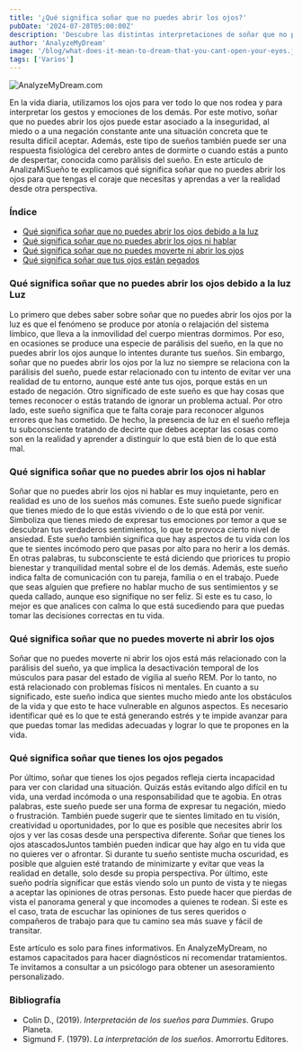 ```yaml
---
title: '¿Qué significa soñar que no puedes abrir los ojos?'
pubDate: '2024-07-28T05:00:00Z'
description: 'Descubre las distintas interpretaciones de soñar que no puedes abrir los ojos, desde la inseguridad y el miedo hasta la parálisis del sueño.'
author: 'AnalyzeMyDream'
image: '/blog/what-does-it-mean-to-dream-that-you-cant-open-your-eyes.jpeg'
tags: ['Varios']
---
```


![AnalyzeMyDream.com](/blog/what-does-it-mean-to-dream-that-you-cant-open-your-eyes.jpeg)

En la vida diaria, utilizamos los ojos para ver todo lo que nos rodea y para interpretar los gestos y emociones de los demás. Por este motivo, soñar que no puedes abrir los ojos puede estar asociado a la inseguridad, al miedo o a una negación constante ante una situación concreta que te resulta difícil aceptar. Además, este tipo de sueños también puede ser una respuesta fisiológica del cerebro antes de dormirte o cuando estás a punto de despertar, conocida como parálisis del sueño. En este artículo de AnalizaMiSueño te explicamos qué significa soñar que no puedes abrir los ojos para que tengas el coraje que necesitas y aprendas a ver la realidad desde otra perspectiva.

### Índice

- [Qué significa soñar que no puedes abrir los ojos debido a la luz](#que-significa-sonar-que-no-puedes-abrir-los-ojos-debido-a-la-luz)
- [Qué significa soñar que no puedes abrir los ojos ni hablar](#que-significa-sonar-que-no-puedes-abrir-los-ojos-ni-hablar)
- [Qué significa soñar que no puedes moverte ni abrir los ojos](#que-significa-sonar-que-no-puedes-moverte-ni-abrir-los-ojos)
- [Qué significa soñar que tus ojos están pegados](#que-significa-sonar-que-tus-ojos-están-pegados)

### Qué significa soñar que no puedes abrir los ojos debido a la luz Luz

Lo primero que debes saber sobre soñar que no puedes abrir los ojos por la luz es que el fenómeno se produce por atonía o relajación del sistema límbico, que lleva a la inmovilidad del cuerpo mientras dormimos. Por eso, en ocasiones se produce una especie de parálisis del sueño, en la que no puedes abrir los ojos aunque lo intentes durante tus sueños. Sin embargo, soñar que no puedes abrir los ojos por la luz no siempre se relaciona con la parálisis del sueño, puede estar relacionado con tu intento de evitar ver una realidad de tu entorno, aunque esté ante tus ojos, porque estás en un estado de negación. Otro significado de este sueño es que hay cosas que temes reconocer o estás tratando de ignorar un problema actual. Por otro lado, este sueño significa que te falta coraje para reconocer algunos errores que has cometido. De hecho, la presencia de luz en el sueño refleja tu subconsciente tratando de decirte que debes aceptar las cosas como son en la realidad y aprender a distinguir lo que está bien de lo que está mal.

### Qué significa soñar que no puedes abrir los ojos ni hablar

Soñar que no puedes abrir los ojos ni hablar es muy inquietante, pero en realidad es uno de los sueños más comunes. Este sueño puede significar que tienes miedo de lo que estás viviendo o de lo que está por venir. Simboliza que tienes miedo de expresar tus emociones por temor a que se descubran tus verdaderos sentimientos, lo que te provoca cierto nivel de ansiedad. Este sueño también significa que hay aspectos de tu vida con los que te sientes incómodo pero que pasas por alto para no herir a los demás. En otras palabras, tu subconsciente te está diciendo que priorices tu propio bienestar y tranquilidad mental sobre el de los demás. Además, este sueño indica falta de comunicación con tu pareja, familia o en el trabajo. Puede que seas alguien que prefiere no hablar mucho de sus sentimientos y se queda callado, aunque eso signifique no ser feliz. Si este es tu caso, lo mejor es que analices con calma lo que está sucediendo para que puedas tomar las decisiones correctas en tu vida.

### Qué significa soñar que no puedes moverte ni abrir los ojos

Soñar que no puedes moverte ni abrir los ojos está más relacionado con la parálisis del sueño, ya que implica la desactivación temporal de los músculos para pasar del estado de vigilia al sueño REM. Por lo tanto, no está relacionado con problemas físicos ni mentales. En cuanto a su significado, este sueño indica que sientes mucho miedo ante los obstáculos de la vida y que esto te hace vulnerable en algunos aspectos. Es necesario identificar qué es lo que te está generando estrés y te impide avanzar para que puedas tomar las medidas adecuadas y lograr lo que te propones en la vida.

### Qué significa soñar que tienes los ojos pegados

Por último, soñar que tienes los ojos pegados refleja cierta incapacidad para ver con claridad una situación. Quizás estás evitando algo difícil en tu vida, una verdad incómoda o una responsabilidad que te agobia. En otras palabras, este sueño puede ser una forma de expresar tu negación, miedo o frustración. También puede sugerir que te sientes limitado en tu visión, creatividad u oportunidades, por lo que es posible que necesites abrir los ojos y ver las cosas desde una perspectiva diferente. Soñar que tienes los ojos atascadosJuntos también pueden indicar que hay algo en tu vida que no quieres ver o afrontar. Si durante tu sueño sentiste mucha oscuridad, es posible que alguien esté tratando de minimizarte y evitar que veas la realidad en detalle, solo desde su propia perspectiva. Por último, este sueño podría significar que estás viendo solo un punto de vista y te niegas a aceptar las opiniones de otras personas. Esto puede hacer que pierdas de vista el panorama general y que incomodes a quienes te rodean. Si este es el caso, trata de escuchar las opiniones de tus seres queridos o compañeros de trabajo para que tu camino sea más suave y fácil de transitar.

Este artículo es solo para fines informativos. En AnalyzeMyDream, no estamos capacitados para hacer diagnósticos ni recomendar tratamientos. Te invitamos a consultar a un psicólogo para obtener un asesoramiento personalizado.

### Bibliografía

- Colin D., (2019). *Interpretación de los sueños para Dummies*. Grupo Planeta. 
- Sigmund F. (1979). *La interpretación de los sueños*. Amorrortu Editores.